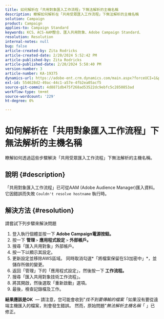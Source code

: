 ```yaml
---
title: 如何解析在「共用對象匯入工作流程」下無法解析的主機名稱
description: 瞭解如何解析在「共用受眾匯入工作流程」下無法解析的主機名稱
solution: Campaign
product: Campaign
applies-to: Campaign Standard
keywords: KCS、ACS-AAM整合、匯入共用對象、Adobe Campaign Standard、
resolution: Resolution
internal-notes: null
bug: false
article-created-by: Zita Rodricks
article-created-date: 2/20/2024 5:52:42 PM
article-published-by: Zita Rodricks
article-published-date: 2/20/2024 5:58:40 PM
version-number: 3
article-number: KA-19375
dynamics-url: https://adobe-ent.crm.dynamics.com/main.aspx?forceUCI=1&pagetype=entityrecord&etn=knowledgearticle&id=c1c702d2-18d0-ee11-9079-6045bd006b4b
exl-id: 554628d2-49ac-44c1-a57e-4fb2ea05acf5
source-git-commit: 4d8871db475f268ad53522dc9ebfc5c2850853ad
workflow-type: tm+mt
source-wordcount: '229'
ht-degree: 0%

---
```


# 如何解析在「共用對象匯入工作流程」下無法解析的主機名稱


瞭解如何透過這些步驟解決「共用受眾匯入工作流程」下無法解析的主機名稱。

## 說明 {#description}

「共用對象匯入工作流程」已可從AAM (Adobe Audience Manager)匯入資料。 它因錯誤而失敗 `Couldn't resolve hostname` 執行時。

## 解決方法 {#resolution}


請嘗試下列步驟來解決問題

1. 登入執行個體並按一下 <b>Adobe Campaign電源按鈕。</b>
2. 按一下 <b>管理 </b>`>`  <b>應用程式設定</b> `>`  <b>外部帳戶。</b>
3. 搜尋「匯入共用對象」外部帳戶。
4. 按一下以顯示其設定。
5. 更新設定並移除AWS區域。 同時取消勾選*「將檔案保留在S3加密中」*，並儲存所做的變更。
6. 返回「管理」下的「應用程式設定」，然後按一下<b> 工作流程。 </b>
7. 搜尋「匯入共用對象技術工作流程」。
8. 將其開啟，然後選取「重新啟動」選項。
9. 最後，檢查記錄檔及工作。


<b>結果應該是OK</b>  — 請注意，您可能會收到&quot;*找不到要傳輸的檔案*「如果沒有要從遠端主機匯入的檔案，則會發生錯誤。 然而，原始問題&quot;*無法解析主機名稱*「 」已修正。
